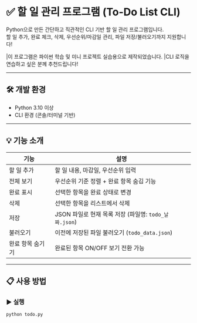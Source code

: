 # ✅ 할 일 관리 프로그램 (To-Do List CLI)

Python으로 만든 간단하고 직관적인 CLI 기반 할 일 관리 프로그램입니다.  
할 일 추가, 완료 체크, 삭제, 우선순위/마감일 관리, 파일 저장/불러오기까지 지원합니다!

|이 프로그램은 파이썬 학습 및 미니 프로젝트 실습용으로 제작되었습니다.
|CLI 로직을 연습하고 싶은 분께 추천드립니다!

---

## 🛠 개발 환경

- Python 3.10 이상
- CLI 환경 (콘솔/터미널 기반)

---

## 💡 기능 소개

| 기능 | 설명 |
|------|------|
| 할 일 추가 | 할 일 내용, 마감일, 우선순위 입력 |
| 전체 보기 | 우선순위 기준 정렬 + 완료 항목 숨김 기능 |
| 완료 표시 | 선택한 항목을 완료 상태로 변경 |
| 삭제 | 선택한 항목을 리스트에서 삭제 |
| 저장 | JSON 파일로 현재 목록 저장 (파일명: `todo_날짜.json`) |
| 불러오기 | 이전에 저장된 파일 불러오기 (`todo_data.json`) |
| 완료 항목 숨기기 | 완료된 항목 ON/OFF 보기 전환 가능 |

---

## 📋 사용 방법

### ▶ 실행

```bash
python todo.py